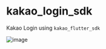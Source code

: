 # kakao_login_sdk

Kakao Login using `kakao_flutter_sdk`

![image](https://user-images.githubusercontent.com/43080040/82344880-8db7e100-9a2f-11ea-93c6-8431cdbf291f.png)

